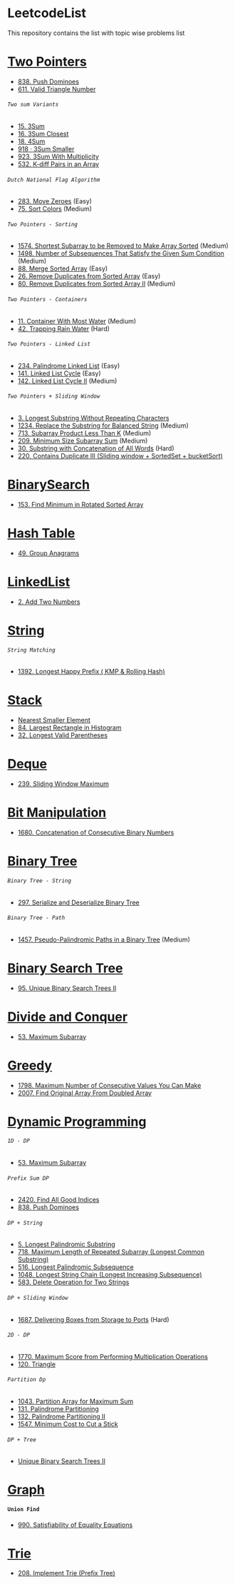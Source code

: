 # LeetcodeList
This repository contains the list with topic wise problems list


# [Two Pointers](https://leetcode.com/tag/two-pointers/)
- [838. Push Dominoes](https://leetcode.com/problems/push-dominoes/)
- [611. Valid Triangle Number](https://leetcode.com/problems/valid-triangle-number/)
###### ``Two sum Variants`` 
- [15. 3Sum](https://leetcode.com/problems/3sum)  
- [16. 3Sum Closest](https://leetcode.com/problems/3sum-closest/) 
- [18. 4Sum](https://leetcode.com/problems/4sum/) 
- [918 · 3Sum Smaller](https://www.lintcode.com/problem/918/description) 
- [923. 3Sum With Multiplicity](https://leetcode.com/problems/3sum-with-multiplicity/) 
- [532. K-diff Pairs in an Array](https://leetcode.com/problems/k-diff-pairs-in-an-array/)
###### ``Dutch National Flag Algorithm``
- [283. Move Zeroes](https://leetcode.com/problems/move-zeroes/) (Easy)
- [75. Sort Colors](https://leetcode.com/problems/sort-colors/)  (Medium)  
###### ``Two Pointers - Sorting`` 
- [1574. Shortest Subarray to be Removed to Make Array Sorted](https://leetcode.com/problems/shortest-subarray-to-be-removed-to-make-array-sorted/) (Medium)
- [1498. Number of Subsequences That Satisfy the Given Sum Condition](https://leetcode.com/problems/number-of-subsequences-that-satisfy-the-given-sum-condition/) (Medium)
- [88. Merge Sorted Array](https://leetcode.com/problems/merge-sorted-array/) (Easy)
- [26. Remove Duplicates from Sorted Array](https://leetcode.com/problems/remove-duplicates-from-sorted-array/) (Easy)
- [80. Remove Duplicates from Sorted Array II](https://leetcode.com/problems/remove-duplicates-from-sorted-array-ii/) (Medium)
###### ``Two Pointers - Containers``
- [11. Container With Most Water](https://leetcode.com/problems/container-with-most-water/)  (Medium) 
- [42. Trapping Rain Water](https://leetcode.com/problems/trapping-rain-water/) (Hard) 
###### ``Two Pointers - Linked List``
- [234. Palindrome Linked List](https://leetcode.com/problems/palindrome-linked-list/) (Easy)
- [141. Linked List Cycle](https://leetcode.com/problems/linked-list-cycle/) (Easy)
- [142. Linked List Cycle II](https://leetcode.com/problems/linked-list-cycle-ii/) (Medium) 
###### ``Two Pointers + Sliding Window``
- [3. Longest Substring Without Repeating Characters](https://leetcode.com/problems/longest-substring-without-repeating-characters/)
- [1234. Replace the Substring for Balanced String](https://leetcode.com/problems/replace-the-substring-for-balanced-string/) (Medium)
- [713. Subarray Product Less Than K](https://leetcode.com/problems/subarray-product-less-than-k/) (Medium)
- [209. Minimum Size Subarray Sum](https://leetcode.com/problems/minimum-size-subarray-sum/) (Medium)
- [30. Substring with Concatenation of All Words]() (Hard)
- [220. Contains Duplicate III (Sliding window + SortedSet + bucketSort)](https://leetcode.com/problems/contains-duplicate-iii/) 

# [BinarySearch](https://leetcode.com/tag/binary-search/)
- [153. Find Minimum in Rotated Sorted Array](https://leetcode.com/problems/find-minimum-in-rotated-sorted-array/)

# [Hash Table](https://leetcode.com/tag/hash-table/)
- [49. Group Anagrams](https://leetcode.com/problems/group-anagrams/)



# [LinkedList](https://leetcode.com/tag/linked-list/)
- [2. Add Two Numbers](https://leetcode.com/problems/add-two-numbers/)

# [String](https://leetcode.com/tag/string/)
###### ``String Matching``
- [1392. Longest Happy Prefix ( KMP & Rolling Hash)](https://leetcode.com/problems/longest-happy-prefix/)

# [Stack](https://leetcode.com/tag/stack/)
- [Nearest Smaller Element](https://www.interviewbit.com/problems/nearest-smaller-element/) 
- [84. Largest Rectangle in Histogram](https://leetcode.com/problems/largest-rectangle-in-histogram/)
- [32. Longest Valid Parentheses](https://leetcode.com/problems/longest-valid-parentheses/)

# [Deque]()
- [239. Sliding Window Maximum](https://leetcode.com/problems/sliding-window-maximum/)

# [Bit Manipulation](https://leetcode.com/tag/bit-manipulation/)
- [1680. Concatenation of Consecutive Binary Numbers](https://leetcode.com/problems/concatenation-of-consecutive-binary-numbers/)


# [Binary Tree](https://leetcode.com/tag/binary-tree/)
###### ``Binary Tree - String``
- [297. Serialize and Deserialize Binary Tree](https://leetcode.com/problems/serialize-and-deserialize-binary-tree/)
###### ``Binary Tree - Path``
- [1457. Pseudo-Palindromic Paths in a Binary Tree](https://leetcode.com/problems/pseudo-palindromic-paths-in-a-binary-tree/) (Medium)

# [Binary Search Tree](https://leetcode.com/tag/binary-search-tree/)
- [95. Unique Binary Search Trees II](https://leetcode.com/problems/unique-binary-search-trees-ii/)

# [Divide and Conquer](https://leetcode.com/tag/divide-and-conquer/)
- [53. Maximum Subarray](https://leetcode.com/problems/maximum-subarray/)


# [Greedy](https://leetcode.com/tag/greedy/)
- [1798. Maximum Number of Consecutive Values You Can Make](https://leetcode.com/problems/maximum-number-of-consecutive-values-you-can-make/)
- [2007. Find Original Array From Doubled Array](https://leetcode.com/problems/find-original-array-from-doubled-array/)

# [Dynamic Programming](https://leetcode.com/tag/dynamic-programming/)
###### ``1D - DP``
- [53. Maximum Subarray](https://leetcode.com/problems/maximum-subarray/)
###### ``Prefix Sum DP``
- [2420. Find All Good Indices](https://leetcode.com/problems/find-all-good-indices/)
- [838. Push Dominoes](https://leetcode.com/problems/push-dominoes/)
###### ``DP + String``
- [5. Longest Palindromic Substring](https://leetcode.com/problems/longest-palindromic-substring/)
- [718. Maximum Length of Repeated Subarray (Longest Common Substring)](https://leetcode.com/problems/maximum-length-of-repeated-subarray/)
- [516. Longest Palindromic Subsequence](https://leetcode.com/problems/longest-palindromic-subsequence/)
- [1048. Longest String Chain (Longest Increasing Subsequence)](https://leetcode.com/problems/longest-string-chain/)
- [583. Delete Operation for Two Strings](https://leetcode.com/problems/delete-operation-for-two-strings/)
###### ``DP + Sliding Window``
- [1687. Delivering Boxes from Storage to Ports](https://leetcode.com/problems/delivering-boxes-from-storage-to-ports/) (Hard)
###### ``2D - DP``
- [1770. Maximum Score from Performing Multiplication Operations](https://leetcode.com/problems/maximum-score-from-performing-multiplication-operations/)
- [120. Triangle](https://leetcode.com/problems/triangle/)
###### ``Partition Dp``
- [1043. Partition Array for Maximum Sum](https://leetcode.com/problems/partition-array-for-maximum-sum/)
- [131. Palindrome Partitioning](https://leetcode.com/problems/palindrome-partitioning/)
- [132. Palindrome Partitioning II](https://leetcode.com/problems/palindrome-partitioning-ii/)
- [1547. Minimum Cost to Cut a Stick](https://leetcode.com/problems/minimum-cost-to-cut-a-stick/)
###### ``DP + Tree``
- [Unique Binary Search Trees II](https://www.interviewbit.com/problems/unique-binary-search-trees-ii/)

# [Graph](https://leetcode.com/tag/graph/)
#### ``Union Find``
- [990. Satisfiability of Equality Equations](https://leetcode.com/problems/satisfiability-of-equality-equations/)

# [Trie](https://leetcode.com/tag/trie/)
- [208. Implement Trie (Prefix Tree)](https://leetcode.com/problems/implement-trie-prefix-tree/)

